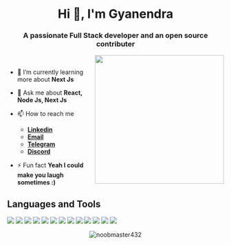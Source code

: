 <h1 align="center">Hi 👋, I'm Gyanendra</h1>
<h3 align="center">A passionate Full Stack developer and an open source contributer</h3>


<img src="https://github.githubassets.com/images/modules/site/home-campaign/astrocat.png" height="300px" align="right" />
<br>

- 🌱 I’m currently learning more about **Next Js**

- 💬 Ask me about **React, Node Js, Next Js**

- 📫 How to reach me 
    - <a href="https://www.linkedin.com/in/gyanendra-tiwari-9278b0228/"> **Linkedin** </a>
    - <a href="mailto:mrgyan432@gmail.com"> **Email** </a>
    - <a href="https://telegram.me/Noobmaster_432"> **Telegram** </a>
    - <a href="https://discordapp.com/users/926492611794067516"> **Discord** </a>

- ⚡ Fun fact **Yeah I could make you laugh sometimes :)**

<!-- 
<img width="100%" src="https://activity-graph.herokuapp.com/graph?username=noobmaster432&bg_color=000000&color=1fdbd8&line=ff5c5c&point=1adbce&area=true&hide_border=false" /> -->

## Languages and Tools

<p align="left">  
<img  src="https://readme-components.vercel.app/api?component=logo&fill=black&logo=react&animation=spin&svgfill=15d8fe">  
<img  src="https://readme-components.vercel.app/api?component=logo&fill=black&logo=next.js&svgfill=ffffff">
<img  src="https://readme-components.vercel.app/api?component=logo&fill=black&logo=node.js&svgfill=659b60">
<img  src="https://readme-components.vercel.app/api?component=logo&fill=black&logo=javascript&svgfill=f6df1c">
<img  src="https://readme-components.vercel.app/api?component=logo&fill=black&logo=CSS3&svgfill=264de4">
<img  src="https://readme-components.vercel.app/api?component=logo&fill=black&logo=tailwindcss&svgfill=028dd1">
<img  src="https://readme-components.vercel.app/api?component=logo&fill=black&logo=bootstrap&svgfill=563d7c">
<img  src="https://readme-components.vercel.app/api?component=logo&fill=black&logo=html5&svgfill=e34c26">
<img  src="https://readme-components.vercel.app/api?component=logo&fill=black&logo=mongodb&svgfill=659b60">
<img  src="https://readme-components.vercel.app/api?component=logo&fill=black&logo=mysql&svgfill=028dd1">
<img  src="https://readme-components.vercel.app/api?component=logo&fill=black&logo=github">
<img  src="https://readme-components.vercel.app/api?component=logo&fill=black&logo=python&svgfill=4584b6">
<img  src="https://readme-components.vercel.app/api?component=logo&fill=black&logo=express.js&svgfill=2d79c7">
</p>  

<p align='center'>
  <img src="https://github-readme-streak-stats.herokuapp.com/?user=noobmaster432&" alt="noobmaster432" />
</p>
